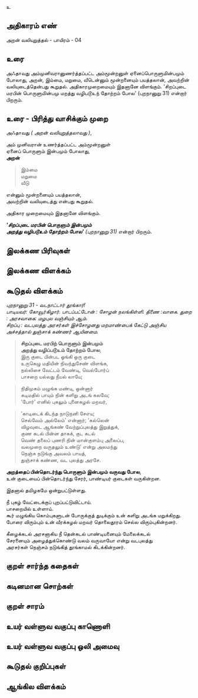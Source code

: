 உ


## அதிகாரம் எண்

அறன் வலியுறுத்தல் - பாயிரம் - 04


## உரை

அஃதாவது  அம்முனிவரானுணர்த்தப்பட்ட அம்மூன்றனுள் ஏனைப்பொருளுமின்பமும் போலாது, அறன், இம்மை, மறுமை, வீடென்னும் மூன்றனையும் பயத்தலான், அவற்றின் வலியுடைத்தென்பது கூறுதல். அதிகாரமுறைமையும் இதனானே விளங்கும். 'சிறப்புடை மரபின்  பொருளுமின்பமு மறத்து வழிபடூஉந் தோற்றம் போல' (புறநானுறு 31) என்றார் பிறரும்.


## உரை - பிரித்து வாசிக்கும் முறை

அஃதாவது _( அறன் வலியுறுத்தலாவது )_, 

அம் முனிவரான் உணர்த்தப்பட்ட அம்மூன்றனுள்  
ஏனைப் பொருளும் இன்பமும் போலாது,  
**அறன்**  

>இம்மை  
>மறுமை  
>வீடு  

என்னும் மூன்றனையும் பயத்தலான்,  
அவற்றின் வலியுடைத்து என்பது கூறுதல்.  

அதிகார முறைமையும் இதனானே விளங்கும்.  

_**'சிறப்புடை மரபின் பொருளும் இன்பமும்  
அறத்து வழிபடூஉம் தோற்றம் போல'** (புறநானுறு 31)_ என்றார் பிறரும்.  


## இலக்கண பிரிவுகள் 


## இலக்கண விளக்கம்


## கூடுதல் விளக்கம்

_புறநானுறு 31 - வடநாட்டார் தூங்கார்!  
பாடியவர்: கோவூர்கிழார். பாடப்பட்டோன் : சோழன் நலங்கிள்ளி. திணை :வாகை. துறை : அரசவாகை: மழபுல வஞ்சியும் ஆம்.  
சிறப்பு : வடபுலத்து அரசர்கள் இச்சோழனது மறமாண்பைக் கேட்டு அஞ்சிய அச்சத்தால் துஞ்சாக் கண்ணர் ஆயினமை._

>**சிறப்புடை மரபிற் பொருளும் இன்பமும்  
>அறத்து வழிப்படூஉம் தோற்றம் போல**,  
>இரு குடை பின்பட ஓங்கி ஒரு குடை  
>உருகெழு மதியின் நிவந்துசேண் விளங்க,  
>நல்லிசை வேட்டம் வேண்டி, வெல்போர்ப்  
>பாசறை யல்லது நீயல் லாயே;  

>நிதிமுகம் மழுங்க மண்டி, ஒன்னார்  
>கடிமதில் பாயும் நின் களிறு அடங் கலவே;  
>‘போர்’ எனில் புகலும் புனைகழல் மறவர்,  

>‘காடிடைக் கிடந்த நாடுநனி சேஎய;  
>செல்வேம் அல்லேம்’ என்னார்; ‘கல்லென்  
>விழவுடை ஆங்கண் வேற்றுப்புலத்து இறுத்துக்,  
>குண கடல் பின்ன தாகக், குட கடல்  
>வெண் தலைப் புணரி நின் மான்குளம்பு அலைப்ப,  
>வலமுறை வருதலும் உண்டு’ என்று அலமந்து  
>நெஞ்சு நடுங்கு அவலம் பாயத்,  
>துஞ்சாக் கண்ண, வட புலத்து அரசே.

**அறத்தைப் பின்தொடர்ந்து பொருளும் இன்பமும் வருவது போல**,  
உன் குடையைப் பின்தொடர்ந்து சேரர், பாண்டியர் குடைகள் வருகின்றன.  

இதனால் தமிழகமே ஒன்றுபட்டுள்ளது.  

நீ புகழ் வேட்டைக்குப் புறப்பட்டுவிட்டாய்.  
பாசறையில் உள்ளாய்.  
கூர் மழுங்கிய கொம்புகளுடன் போருக்குத் துடிக்கும் உன் களிறு அடங்க மறுக்கிறது.  
போரை விரும்பும் உன் வீரக்கழல் மறவர் தொலைதூரம் செல்ல விரும்புகின்றனர்.  

கீழைக்கடல் அரசனாகிய நீ தென்கடல் பாண்டியனையும் மேலைக்கடல்  
சேரனையும் அழைத்துக்கொண்டு வலம் வருவாயோ என்று வடபுலத்து  
அரசர்கள் நெஞ்சம் நடுங்கித் தூங்காமல் கிடக்கின்றனர்.


## குறள் சார்ந்த கதைகள் 


## கடினமான சொற்கள்


## குறள் சாரம் 


## உயர் வள்ளுவ வகுப்பு காணொளி


## உயர் வள்ளுவ வகுப்பு ஒலி அமைவு 


## கூடுதல் குறிப்புகள்


## ஆங்கில விளக்கம்

